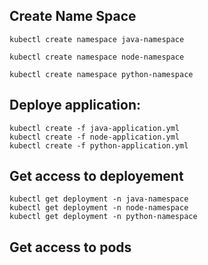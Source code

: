 ## Create Name Space

```
kubectl create namespace java-namespace

kubectl create namespace node-namespace

kubectl create namespace python-namespace

```
## Deploye application:

```
kubectl create -f java-application.yml
kubectl create -f node-application.yml
kubectl create -f python-application.yml
```
## Get access to deployement
```
kubectl get deployment -n java-namespace
kubectl get deployment -n node-namespace
kubectl get deployment -n python-namespace

```
## Get access to pods